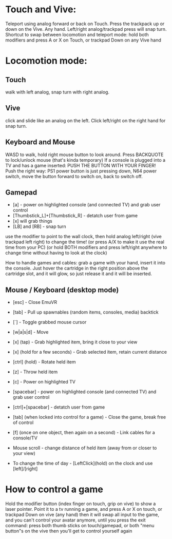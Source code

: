 
# Touch and Vive:
Teleport using analog forward or back on Touch. Press the trackpack up or down on the Vive. Any hand.
Left/right analog/trackpad press will snap turn.
Shortcut to swap between locomotion and teleport mode: hold both modifiers and press A or X on Touch, or trackpad Down on any Vive hand

# Locomotion mode: 
## Touch
walk with left analog, snap turn with right analog. 
## Vive
click and slide like an analog on the left. Click left/right on the right hand for snap turn.
## Keyboard and Mouse
WASD to walk, hold right mouse button to look around. Press BACKQUOTE to lock/unlock mouse (that's kinda temporary)
If a console is plugged into a TV and has a game inserted: PUSH THE BUTTON WITH YOUR FINGER!
	Push the right way: PS1 power button is just pressing down, N64 power switch, move the button forward to switch on, back to switch off.
	
## Gamepad

* \[a] - power on highlighted console (and connected TV) and grab user control
* \[Thumbstick_L]+\[Thumbstick_R] - detatch user from game
* \[x] will grab things
* \[LB] and \[RB] - snap turn

use the modifier to point to the wall clock, then hold analog left/right (vive trackpad left right) to change the time!
	(or press A/X to make it use the real time from your PC)
	(or hold BOTH modifiers and press left/right anywhere to change time without having to look at the clock)

How to handle games and cables: grab a game with your hand, insert it into the console. Just hover the cartridge in the right position above the cartridge slot, and it will glow, so just release it and it will be inserted.

## Mouse / Keyboard (desktop mode)

* \[esc] - Close EmuVR
* \[tab] - Pull up spawnables (random items, consoles, media) backtick
* \[\`] - Toggle grabbed mouse cursor
* [w|a|s|d] - Move
* \[x] (tap) - Grab highlighted item, bring it close to your view
* \[x] (hold for a few seconds) - Grab selected item, retain current distance
* \[ctrl] (hold) - Rotate held item
* \[z] - Throw held item
* \[c] - Power on highlighted TV
* \[spacebar] - power on highlighted console (and connected TV) and grab user control
* \[ctrl]+\[spacebar] - detatch user from game
* \[tab] (when locked into control for a game) - Close the game, break free of control
* \[f] (once on one object, then again on a second) - Link cables for a console/TV
* Mouse scroll - change distance of held item (away from or closer to your view)

* To change the time of day - \[LeftClick](hold) on the clock and use \[left]/\[right]


# How to control a game
Hold the modifier button (index finger on touch, grip on vive) to show a laser pointer. Point it to a tv running a game, and press A or X on touch, or trackpad Down on vive (any hand)
then it will swap all input to the game, and you can't control your avatar anymore, until you press the exit command: press both thumb sticks on touch/gamepad, or both "menu button"s on the vive
then you'll get to control yourself again
